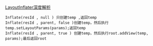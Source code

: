 
[LayoutInflater深度解析](http://blog.csdn.net/lmj623565791/article/details/38171465)

    Inflate(resId , null ) 只创建temp ,返回temp
    Inflate(resId , parent, false )创建temp，然后执行temp.setLayoutParams(params);返回temp
    Inflate(resId , parent, true ) 创建temp，然后执行root.addView(temp, params);最后返回root